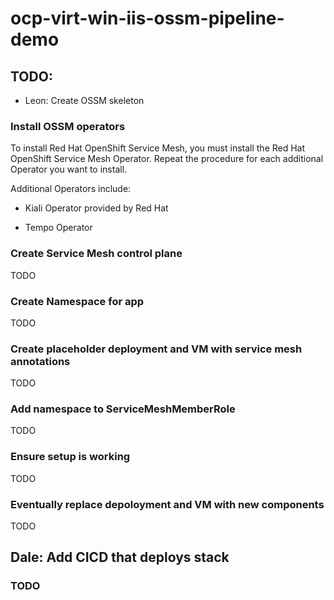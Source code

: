 # ocp-virt-win-iis-ossm-pipeline-demo

## TODO:

- Leon: Create OSSM skeleton

### Install OSSM operators

To install Red Hat OpenShift Service Mesh, you must install the Red Hat OpenShift Service Mesh Operator. Repeat the procedure for each additional Operator you want to install.

Additional Operators include:

- Kiali Operator provided by Red Hat

- Tempo Operator


### Create Service Mesh control plane
TODO
### Create Namespace for app
TODO
### Create placeholder deployment and VM with service mesh annotations
TODO
### Add namespace to ServiceMeshMemberRole
TODO
### Ensure setup is working
TODO
### Eventually replace depoloyment and VM with new components
TODO

## Dale: Add CICD that deploys stack

### TODO
